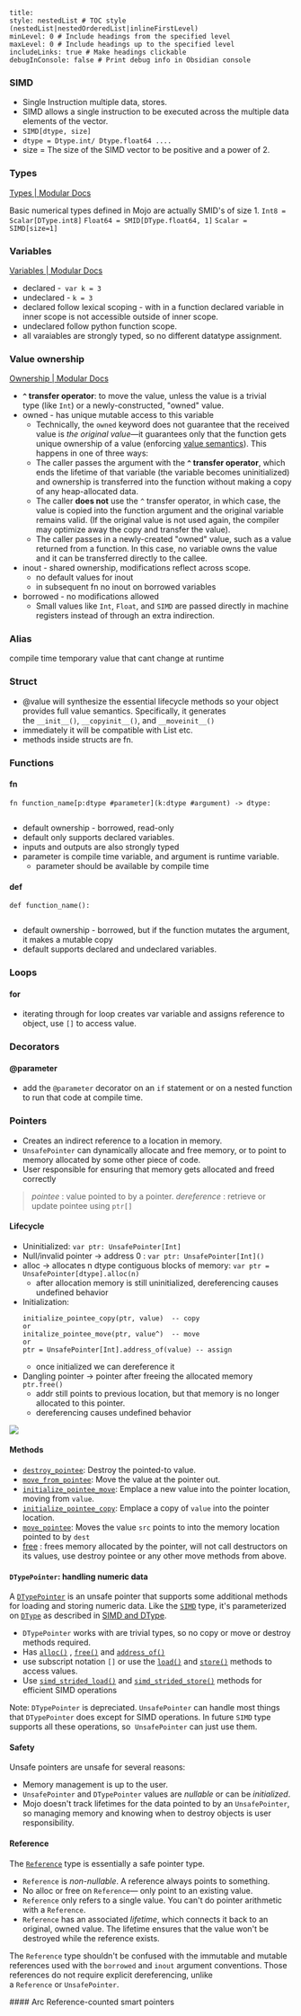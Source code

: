 ```table-of-contents
title: 
style: nestedList # TOC style (nestedList|nestedOrderedList|inlineFirstLevel)
minLevel: 0 # Include headings from the specified level
maxLevel: 0 # Include headings up to the specified level
includeLinks: true # Make headings clickable
debugInConsole: false # Print debug info in Obsidian console
```

### SIMD
- Single Instruction multiple data, stores.
- SIMD allows a single instruction to be executed across the multiple data elements of the vector.
- `SIMD[dtype, size]`
- `dtype = Dtype.int/ Dtype.float64 ....`
- size = The size of the SIMD vector to be positive and a power of 2.

### Types

[Types | Modular Docs](https://docs.modular.com/mojo/manual/types)

Basic numerical types defined in Mojo are actually SMID's of size 1.
`Int8 = Scalar[DType.int8]`
`Float64 = SMID[DType.float64, 1]` 
`Scalar = SIMD[size=1]`



### Variables
[Variables | Modular Docs](https://docs.modular.com/mojo/manual/variables)
- declared -` var k = 3`
- undeclared - `k = 3`
- declared follow lexical scoping - with in a function declared variable in inner scope is not accessible outside of inner scope.
- undeclared follow python function scope.
- all varaiables are strongly typed, so no different datatype assignment.

### Value ownership
[Ownership | Modular Docs](https://docs.modular.com/mojo/manual/values/ownership)
- **`^` transfer operator**: to move the value, unless the value is a trivial type (like `Int`) or a newly-constructed, "owned" value.
- owned - has unique mutable access to this variable
	- Technically, the `owned` keyword does not guarantee that the received value is _the original value_—it guarantees only that the function gets unique ownership of a value (enforcing [value semantics](https://docs.modular.com/mojo/manual/values/value-semantics)). This happens in one of three ways:
	- The caller passes the argument with the **`^` transfer operator**, which ends the lifetime of that variable (the variable becomes uninitialized) and ownership is transferred into the function without making a copy of any heap-allocated data.
	- The caller **does not** use the `^` transfer operator, in which case, the value is copied into the function argument and the original variable remains valid. (If the original value is not used again, the compiler may optimize away the copy and transfer the value).
	- The caller passes in a newly-created "owned" value, such as a value returned from a function. In this case, no variable owns the value and it can be transferred directly to the callee.
- inout - shared ownership, modifications reflect across scope.
	- no default values for inout
	- in subsequent fn no inout on borrowed variables
- borrowed - no modifications allowed
	- Small values like `Int`, `Float`, and `SIMD` are passed directly in machine registers instead of through an extra indirection.


### Alias
compile time temporary value that cant change at runtime

### Struct
- @value will synthesize the essential lifecycle methods so your object provides full value semantics. Specifically, it generates the `__init__()`, `__copyinit__()`, and `__moveinit__()`
- immediately it will be compatible with List etc.
- methods inside structs are fn.

### Functions

#### fn
```
fn function_name[p:dtype #parameter](k:dtype #argument) -> dtype:
	
```
- default ownership - borrowed, read-only
- default only supports declared variables.
- inputs and outputs are also strongly typed
- parameter is compile time variable, and argument is runtime variable.
	- parameter should be available by compile time 


#### def
```
def function_name():
	
```
- default ownership - borrowed, but if the function mutates the argument, it makes a mutable copy
- default supports declared and undeclared variables.

### Loops

#### for
- iterating through for loop creates var variable and assigns reference to object, use `[]` to access value.

### Decorators

#### @parameter
- add the `@parameter` decorator on an `if` statement or on a nested function to run that code at compile time.


### Pointers

- Creates an indirect reference to a location in memory. 
- `UnsafePointer` can dynamically allocate and free memory, or to point to memory allocated by some other piece of code.
- User responsible for ensuring that memory gets allocated and freed correctly

> _pointee_ : value pointed to by a pointer.
> _dereference_ : retrieve or update pointee using `ptr[]`

#### Lifecycle
- Uninitialized: `var ptr: UnsafePointer[Int]`
- Null/invalid pointer -> address 0 : `var ptr: UnsafePointer[Int]()`
- alloc -> allocates n dtype contiguous blocks of memory: `var ptr = UnsafePointer[dtype].alloc(n)`
	- after allocation memory is still uninitialized, dereferencing causes undefined behavior
- Initialization:
	```
	initialize_pointee_copy(ptr, value)  -- copy
	or  
	initalize_pointee_move(ptr, value^)  -- move
	or  
	ptr = UnsafePointer[Int].address_of(value) -- assign
	```
	- once initialized we can dereference it
- Dangling pointer -> pointer after freeing the allocated memory `ptr.free()`
	- addr still points to previous location, but that memory is no longer allocated to this pointer.
	- dereferencing causes undefined behavior

![](attachments/Pasted%20image%2020240713130310.png)

#### Methods
- [​`destroy_pointee`](https://docs.modular.com/mojo/stdlib/memory/unsafe_pointer/destroy_pointee): Destroy the pointed-to value.
- [​`move_from_pointee`](https://docs.modular.com/mojo/stdlib/memory/unsafe_pointer/move_from_pointee): Move the value at the pointer out.
- [​`initialize_pointee_move`](https://docs.modular.com/mojo/stdlib/memory/unsafe_pointer/initialize_pointee_move): Emplace a new value into the pointer location, moving from `value`.
- [​`initialize_pointee_copy`](https://docs.modular.com/mojo/stdlib/memory/unsafe_pointer/initialize_pointee_copy): Emplace a copy of `value` into the pointer location.
- [​`move_pointee`](https://docs.modular.com/mojo/stdlib/memory/unsafe_pointer/move_pointee): Moves the value `src` points to into the memory location pointed to by `dest`
- [free](https://docs.modular.com/mojo/stdlib/memory/unsafe_pointer/UnsafePointer#free ) : frees memory allocated by the pointer, will not call destructors on its values, use destroy pointee or any other move methods from above.

#### `DTypePointer`: handling numeric data[​](https://docs.modular.com/mojo/manual/pointers#dtypepointer-handling-numeric-data "Direct link to dtypepointer-handling-numeric-data")

A [`DTypePointer`](https://docs.modular.com/mojo/stdlib/memory/unsafe/DTypePointer) is an unsafe pointer that supports some additional methods for loading and storing numeric data. Like the [`SIMD`](https://docs.modular.com/mojo/stdlib/builtin/simd/SIMD) type, it's parameterized on [`DType`](https://docs.modular.com/mojo/stdlib/builtin/dtype/DType) as described in [SIMD and DType](https://docs.modular.com/mojo/manual/types#simd-and-dtype).

- `DTypePointer` works with are trivial types, so no copy or move or destroy methods required.
- Has [`alloc()`](https://docs.modular.com/mojo/stdlib/memory/unsafe/DTypePointer#alloc) , [`free()`](https://docs.modular.com/mojo/stdlib/memory/unsafe/DTypePointer#free) and [`address_of()`](https://docs.modular.com/mojo/stdlib/memory/unsafe/DTypePointer#address_of) 
- use subscript notation `[]` or use the [`load()`](https://docs.modular.com/mojo/stdlib/memory/unsafe/DTypePointer#load) and [`store()`](https://docs.modular.com/mojo/stdlib/memory/unsafe/DTypePointer#store) methods to access values.
- Use [`simd_strided_load()`](https://docs.modular.com/mojo/stdlib/memory/unsafe/DTypePointer#simd_strided_load) and [`simd_strided_store()`](https://docs.modular.com/mojo/stdlib/memory/unsafe/DTypePointer#simd_strided_store) methods for efficient SIMD operations

Note:  `DTypePointer` is depreciated. `UnsafePointer` can handle most things that `DTypePointer` does except for SIMD operations. In future `SIMD` type supports all these operations, so  `UnsafePointer` can just use them.


#### Safety[​](https://docs.modular.com/mojo/manual/pointers#safety "Direct link to Safety")

Unsafe pointers are unsafe for several reasons:
- Memory management is up to the user. 
- `UnsafePointer` and `DTypePointer` values are _nullable_ or can be _initialized_.
- Mojo doesn't track lifetimes for the data pointed to by an `UnsafePointer`, so managing memory and knowing when to destroy objects is user responsibility.

#### ​Reference[](https://docs.modular.com/mojo/manual/pointers#unsafepointer-and-reference "Direct link to unsafepointer-and-reference")

The [`Reference`](https://docs.modular.com/mojo/stdlib/memory/reference/Reference) type is essentially a safe pointer type.
- `Reference` is _non-nullable_. A reference always points to something.
- No alloc or free on `Reference`— only point to an existing value.
- `Reference` only refers to a single value. You can't do pointer arithmetic with a `Reference`.
- `Reference` has an associated _lifetime_, which connects it back to an original, owned value. The lifetime ensures that the value won't be destroyed while the reference exists.

The `Reference` type shouldn't be confused with the immutable and mutable references used with the `borrowed` and `inout` argument conventions. Those references do not require explicit dereferencing, unlike a `Reference` or `UnsafePointer`.

​#### Arc
Reference-counted smart pointers
